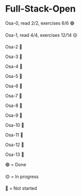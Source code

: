 # Full-Stack-Open

Osa-0, read 2/2, exercises 6/6 🟢

Osa-1, read 4/4, exercises 12/14 🟡

Osa-2 🔴

Osa-3 🔴

Osa-4 🔴

Osa-5 🔴

Osa-6 🔴

Osa-7 🔴

Osa-8 🔴

Osa-9 🔴

Osa-10 🔴

Osa-11 🔴

Osa-12 🔴

Osa-13 🔴

🟢 = Done

🟡 = In progress

🔴 = Not started
